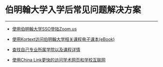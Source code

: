 # 伯明翰大学入学后常见问题解决方案

---

* [使用伯明翰大学SSO登陆Zoom.us](./post/Access-Zoom.us-via-SSO/)

* [使用Kortext访问伯明翰大学相关课程电子课本(eBook)](./post/Access-eBook-via-Kortext/)

* [查找自己专业所属学院以及课程详情](./post/Find-My-Courses/)

* [使用China Link更快的访问学术网页和学校互联网](./post/China-Link/)